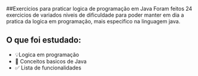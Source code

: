 ##Exercicios para praticar logica de programação em Java
Foram feitos 24 exercicios de variados niveis de dificuldade para poder manter em dia a pratica da logica em programação, mais especifico na linguagem java.

## O que foi estudado:
- 💡Logica em programação
- 🧪 Conceitos basicos de Java
- ✅ Lista de funcionalidades
